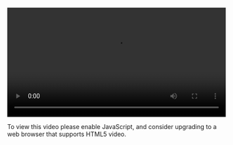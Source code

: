 <video controls="" style="width: 100%; display: block;"><source src="http://o86bpj665.bkt.clouddn.com/hand-in-hand-react/31-new-post.mp4" type="video/mp4"><p>To view this video please enable JavaScript, and consider upgrading to a web browser that supports HTML5 video.</p></video>
